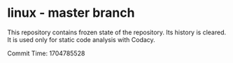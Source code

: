# linux - master branch

This repository contains frozen state of the repository.
Its history is cleared. It is used only for static code
analysis with Codacy.

Commit Time: 1704785528